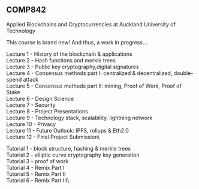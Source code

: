 ## COMP842
Applied Blockchains and Cryptocurrencies at Auckland University of Technology

This course is brand new! And thus, a work in progress...

Lecture 1 - History of the blockchain & applications\
Lecture 2 - Hash functions and merkle trees\
Lecture 3 - Public key cryptography,digital signatures\
Lecture 4 - Consensus methods part I: centralized & decentralized, double-spend attack\
Lecture 5 - Consensus methods part II: mining, Proof of Work, Proof of Stake\
Lecture 6 - Design Science\
Lecture 7 - Security\
Lecture 8 - Project Presentations\
Lecture 9 - Technology stack, scalability, lightning network\
Lecture 10 - Privacy\
Lecture 11 - Future Outlook: IPFS, rollups & Eth2.0\
Lecture 12 - Final Project Submission\

Tutorial 1 - block structure, hashing & merkle trees\
Tutorial 2 - elliptic curve cryptography key generation\
Tutorial 3 - proof of work\
Tutorial 4 - Remix Part I\
Tutorial 5 - Remix Part II\
Tutorial 6 - Remix Part III\

